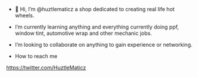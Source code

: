 - 👋 Hi, I’m @huztlematicz a shop dedicated to creating real life hot wheels. 
 
-  I’m currently learning anything and everything currently doing ppf, window tint, automotive wrap and other mechanic jobs.
  
-  I’m looking to collaborate on anything to gain experience or networking.

-  How to reach me 

https://twitter.com/HuztleMaticz








<!---
huztlematicz/huztlematicz is a ✨ special ✨ repository because its `README.md` (this file) appears on your GitHub profile.
You can click the Preview link to take a look at your changes.
--->

